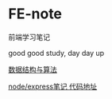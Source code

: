 # FE-note
前端学习笔记

good good study, day day up

[数据结构与算法](./数据结构与算法/README.md)

[node/express笔记 代码地址](https://github.com/jkcaptain/express-demo)

